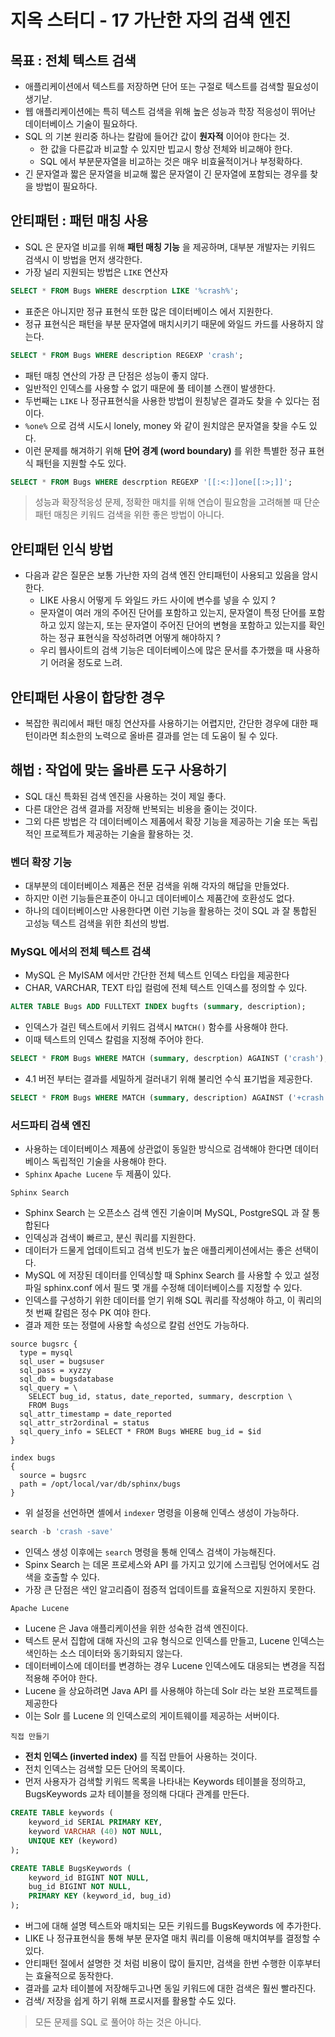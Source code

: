 # 지옥 스터디 - 17 가난한 자의 검색 엔진

## 목표 : 전체 텍스트 검색
- 애플리케이션에서 텍스트를 저장하면 단어 또는 구절로 텍스트를 검색할 필요성이 생기낟.
- 웹 애플리케이션에는 특히 텍스트 검색을 위해 높은 성능과 학장 적응성이 뛰어난 데이터베이스 기술이 필요하다.
- SQL 의 기본 원리중 하나는 칼람에 들어간 값이 **원자적** 이어야 한다는 것.
  - 한 값을 다른값과 비교할 수 있지만 빕교시 항상 전체와 비교해야 한다.
  - SQL 에서 부분문자열을 비교하는 것은 매우 비효율적이거나 부정확하다.
- 긴 문자열과 짧은 문자열을 비교해 짧은 문자열이 긴 문자열에 포함되는 경우를 찾을 방법이 필요하다.

## 안티패턴 : 패턴 매칭 사용
- SQL 은 문자열 비교를 위해 **패턴 매칭 기능** 을 제공하며, 대부분 개발자는 키워드 검색시 이 방법을 먼저 생각한다.
- 가장 널리 지원되는 방법은 `LIKE` 연산자

```sql
SELECT * FROM Bugs WHERE descrption LIKE '%crash%';
```
- 표준은 아니지만 정규 표현식 또한 많은 데이터베이스 에서 지원한다.
- 정규 표현식은 패턴을 부분 문자열에 매치시키기 때문에 와일드 카드를 사용하지 않는다.

```sql
SELECT * FROM Bugs WHERE description REGEXP 'crash';
```
- 패턴 매칭 연산의 가장 큰 단점은 성능이 좋지 않다.
- 일반적인 인덱스를 사용할 수 없기 때문에 풀 테이블 스캔이 발생한다.
- 두번째는 `LIKE` 나 정규표현식을 사용한 방법이 원칭낳은 결과도 찾을 수 있다는 점이다.
- `%one%` 으로 검색 시도시 lonely, money 와 같이 원치않은 문자열을 찾을 수도 있다.
- 이런 문제를 해겨하기 위해 **단어 경계 (word boundary)** 를 위한 특별한 정규 표현식 패턴을 지원할 수도 있다.

```sql
SELECT * FROM Bugs WHERE descrption REGEXP '[[:<:]]one[[:>;]]';
```
> 성능과 확장적응성 문제, 정확한 매치를 위해 연습이 필요함을 고려해볼 때 단순 패턴 매칭은 키워드 검색을 위한 좋은 방법이 아니다.

## 안티패턴 인식 방법
- 다음과 같은 질문은 보통 가난한 자의 검색 엔진 안티패턴이 사용되고 있음을 암시한다.
  - LIKE 사용시 어떻게 두 와일드 카드 사이에 변수를 넣을 수 있지 ?
  - 문자열이 여러 개의 주어진 단어를 포함하고 있는지, 문자열이 특정 단어를 포함하고 있지 않는지, 또는 문자열이 주어진 단어의 변형을 포함하고 있는지를 확인하는 정규 표현식을 작성하려면 어떻게 해야하지 ?
  - 우리 웹사이트의 검색 기능은 데이터베이스에 많은 문서를 추가했을 때 사용하기 어려울 정도로 느려.

## 안티패턴 사용이 합당한 경우
- 복잡한 쿼리에서 패턴 매칭 연산자를 사용하기는 어렵지만, 간단한 경우에 대한 패턴이라면 최소한의 노력으로 올바른 결과를 얻는 데 도움이 될 수 있다.

## 해법 : 작업에 맞는 올바른 도구 사용하기
- SQL 대신 특화된 검색 엔진을 사용하는 것이 제일 좋다.
- 다른 대안은 검색 결과를 저장해 반복되는 비용을 줄이는 것이다.
- 그외 다른 방법은 각 데이터베이스 제품에서 확장 기능을 제공하는 기술 또는 독립적인 프로젝트가 제공하는 기술을 활용하는 것.

### 벤더 확장 기능
- 대부분의 데이터베이스 제품은 전문 검색을 위해 각자의 해답을 만들었다.
- 하지만 이런 기능들은표준이 아니고 데이터베이스 제품간에 호환성도 없다.
- 하나의 데이터베이스만 사용한다면 이런 기능을 활용하는 것이 SQL 과 잘 통합된 고성능 텍스트 검색을 위한 최선의 방법.

### MySQL 에서의 전체 텍스트 검색
- MySQL 은 MyISAM 에서만 간단한 전체 텍스트 인덱스 타입을 제공한다
- CHAR, VARCHAR, TEXT 타입 컬럼에 전체 텍스트 인덱스를 정의할 수 있다.

```sql
ALTER TABLE Bugs ADD FULLTEXT INDEX bugfts (summary, description);
```
- 인덱스가 걸린 텍스트에서 키워드 검색시 `MATCH()` 함수를 사용해야 한다.
- 이때 텍스트의 인덱스 칼럼을 지정해 주어야 한다.

```sql
SELECT * FROM Bugs WHERE MATCH (summary, descrption) AGAINST ('crash');
```
- 4.1 버전 부터는 결과를 세밀하게 걸러내기 위해 불리언 수식 표기법을 제공한다.

```sql
SELECT * FROM Bugs WHERE MATCH (summary, description) AGAINST ('+crash -save' IN BOOLEAN MODE);
```

### 서드파티 검색 엔진
- 사용하는 데이터베이스 제품에 상관없이 동일한 방식으로 검색해야 한다면 데이터베이스 독립적인 기술을 사용해야 한다.
- `Sphinx` `Apache Lucene` 두 제품이 있다.

`Sphinx Search`
- Sphinx Search 는 오픈소스 검색 엔진 기술이며 MySQL, PostgreSQL 과 잘 통합된다
- 인덱싱과 검색이 빠르고, 분신 쿼리를 지원한다.
- 데이터가 드물게 업데이트되고 검색 빈도가 높은 애플리케이션에서는 좋은 선택이다.
- MySQL 에 저장된 데이터를 인덱싱할 때 Sphinx Search 를 사용할 수 있고 설정파일 sphinx.conf 에서 필드 몇 개를 수정해 데이터베이스를 지정할 수 있다.
- 인덱스를 구성하기 위한 데이터를 얻기 위해 SQL 쿼리를 작성해야 하고, 이 쿼리의 첫 번째 칼럼은 정수 PK 여야 한다.
- 결과 제한 또는 정렬에 사용할 속성으로 칼럼 선언도 가능하다.

```shell
source bugsrc {
  type = mysql
  sql_user = bugsuser
  sql_pass = xyzzy
  sql_db = bugsdatabase
  sql_query = \
    SELECT bug_id, status, date_reported, summary, descrption \
    FROM Bugs
  sql_attr_timestamp = date_reported
  sql_attr_str2ordinal = status
  sql_query_info = SELECT * FROM Bugs WHERE bug_id = $id 
}

index bugs
{
  source = bugsrc
  path = /opt/local/var/db/sphinx/bugs
}
```
- 위 설정을 선언하면 셸에서 `indexer` 명령을 이용해 인덱스 생성이 가능하다.

```sql
search -b 'crash -save'
```
- 인덱스 생성 이후에는 `search` 명령을 통해 인덱스 검색이 가능해진다.
- Spinx Search 는 데몬 프로세스와 API 를 가지고 있기에 스크립팅 언어에서도 검색을 호출할 수 있다.
- 가장 큰 단점은 색인 알고리즘이 점증적 업데이트를 효율적으로 지원하지 못한다.

`Apache Lucene`
- Lucene 은 Java 애플리케이션을 위한 성숙한 검색 엔진이다.
- 텍스트 문서 집합에 대해 자신의 고유 형식으로 인덱스를 만들고, Lucene 인덱스는 색인하는 소스 데이터와 동기화되지 않는다.
- 데이터베이스에 데이터를 변경하는 경우 Lucene 인덱스에도 대응되는 변경을 직접 적용해 주어야 한다.
- Lucene 을 상요하려면 Java API 를 사용해야 하는데 Solr 라는 보완 프로젝트를 제공한다
- 이는 Solr 를 Lucene 의 인덱스로의 게이트웨이를 제공하는 서버이다.

`직접 만들기`
- **전치 인덱스 (inverted index)** 를 직접 만들어 사용하는 것이다.
- 전치 인덱스는 검색할 모든 단어의 목록이다.
- 먼저 사용자가 검색할 키워드 목록을 나타내는 Keywords 테이블을 정의하고, BugsKeywords 교차 테이블을 정의해 다대다 관계를 만든다.

```sql
CREATE TABLE keywords (
    keyword_id SERIAL PRIMARY KEY,
    keyword VARCHAR (40) NOT NULL,
    UNIQUE KEY (keyword)
);

CREATE TABLE BugsKeywords (
    keyword_id BIGINT NOT NULL,
    bug_id BIGINT NOT NULL,
    PRIMARY KEY (keyword_id, bug_id)
);
```
- 버그에 대해 설명 텍스트와 매치되는 모든 키워드를 BugsKeywords 에 추가한다.
- LIKE 나 정규표현식을 통해 부분 문자열 매치 쿼리를 이용해 매치여부를 결정할 수 있다.
- 안티패턴 절에서 설명한 것 처럼 비용이 많이 들지만, 검색을 한번 수행한 이후부터는 효율적으로 동작한다.
- 결과를 교차 테이블에 저장해두고나면 동일 키워드에 대한 검색은 훨씬 빨라진다.
- 검색/ 저장을 쉽게 하기 위해 프로시저를 활용할 수도 있다.

> 모든 문제를 SQL 로 풀어야 하는 것은 아니다.

